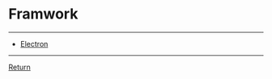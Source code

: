 # Framwork

---

- [Electron](https://www.electronjs.org/docs/latest)

---

[Return](./../readme.md)
